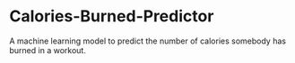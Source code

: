 # Calories-Burned-Predictor
A machine learning model to predict the number of calories somebody has burned in a workout.
